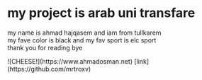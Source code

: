 # my project is arab uni transfare 
<p> my name is ahmad hajqasem and iam from tullkarem <br> my fave color is black and my fav sport is elc sport
<br>thank you for reading bye </p>
![CHEESE!](https://www.ahmadosman.net)
[link](https://github.com/mrtroxv)